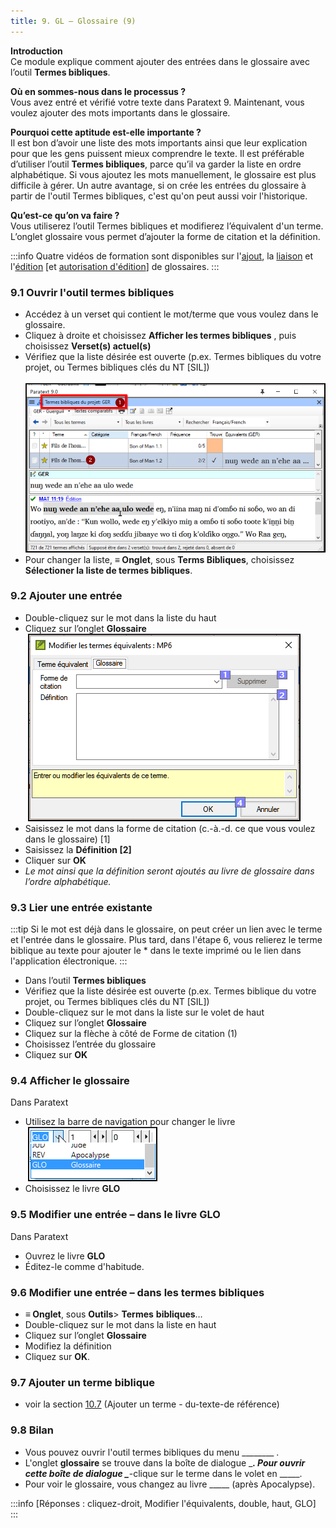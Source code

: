 ```yaml
---
title: 9. GL – Glossaire (9)
---
```

**Introduction**  
Ce module explique comment ajouter des entrées dans le glossaire avec l’outil **Termes bibliques**.

**Où en sommes-nous dans le processus ?**  
Vous avez entré et vérifié votre texte dans Paratext 9. Maintenant, vous voulez ajouter des mots importants dans le glossaire.

**Pourquoi cette aptitude est-elle importante ?**  
Il est bon d’avoir une liste des mots importants ainsi que leur explication pour que les gens puissent mieux comprendre le texte. Il est préférable d’utiliser l’outil **Termes bibliques**, parce qu’il va garder la liste en ordre alphabétique. Si vous ajoutez les mots manuellement, le glossaire est plus difficile à gérer. Un autre avantage, si on crée les entrées du glossaire à partir de l'outil Termes bibliques, c'est qu'on peut aussi voir l'historique.

**Qu’est-ce qu’on va faire ?**  
Vous utiliserez l’outil Termes bibliques et modifierez l’équivalent d'un terme. L’onglet glossaire vous permet d’ajouter la forme de citation et la définition.

:::info
Quatre vidéos de formation sont disponibles sur l'[ajout](../../Video-summaries/5a.Glossary/1A.4a.md), la [liaison](../../Video-summaries/5a.Glossary/1A.4c.md) et l'[édition](../../Video-summaries/5a.Glossary/1A.4d.md) [et [autorisation d'édition](../../Video-summaries/5a.Glossary/1A.4b.md)] de glossaires.
:::

### 9.1 Ouvrir l'outil termes bibliques

-   Accédez à un verset qui contient le mot/terme que vous voulez dans le glossaire.
-   Cliquez à droite et choisissez **Afficher les termes bibliques** , puis choisissez **Verset(s) actuel(s)** 
-   Vérifiez que la liste désirée est ouverte (p.ex. Termes bibliques du votre projet, ou Termes bibliques clés du NT [SIL])  
    ![](../media/93e1fe70671407bd8f9604460a7ebb4a.png)
-   Pour changer la liste, **≡ Onglet**, sous **Terms Bibliques**, choisissez **Sélectioner la liste de termes bibliques**.

### 9.2 Ajouter une entrée

-   Double-cliquez sur le mot dans la liste du haut
-   Cliquez sur l’onglet **Glossaire**   
    ![](../media/fd3567a645efc61883dee75bd6b492db.png)
-   Saisissez le mot dans la forme de citation (c.-à.-d. ce que vous voulez dans le glossaire) [1]
-   Saisissez la **Définition [2]**
-   Cliquer sur **OK**  
   -    *Le mot ainsi que la définition seront ajoutés au livre de glossaire dans l’ordre alphabétique.*

### 9.3 Lier une entrée existante

:::tip
Si le mot est déjà dans le glossaire, on peut créer un lien avec le terme et l'entrée dans le glossaire. Plus tard, dans l'étape 6, vous relierez le terme biblique au texte pour ajouter le \* dans le texte imprimé ou le lien dans l'application électronique.
:::

-   Dans l’outil **Termes bibliques**
-   Vérifiez que la liste désirée est ouverte (p.ex. Termes biblique du votre projet, ou Termes bibliques clés du NT [SIL])
-   Double-cliquez sur le mot dans la liste sur le volet de haut
-   Cliquez sur l’onglet **Glossaire** 
-   Cliquez sur la flèche à côté de Forme de citation (1)
-   Choisissez l’entrée du glossaire
-   Cliquez sur **OK**

### 9.4 Afficher le glossaire

Dans Paratext

-   Utilisez la barre de navigation pour changer le livre  
    ![](../media/f8f0c92eaf0b5d56e4b7b300a8d5bf04.png)
-   Choisissez le livre **GLO**

### 9.5 Modifier une entrée – dans le livre GLO

Dans Paratext

-   Ouvrez le livre **GLO**
-   Éditez-le comme d'habitude.

### 9.6 Modifier une entrée – dans les termes bibliques

-  **≡ Onglet**, sous **Outils**\> **Termes** **bibliques**…
-   Double-cliquez sur le mot dans la liste en haut
-   Cliquez sur l’onglet **Glossaire** 
-   Modifiez la définition
-   Cliquez sur **OK**.

### 9.7 Ajouter un terme biblique

-   voir la section [10.7](10.BT.md#107Add) (Ajouter un terme - du-texte-de référence)

### 9.8 Bilan

-   Vous pouvez ouvrir l'outil termes bibliques du menu \_______\_ .
-   L'onglet **glossaire** se trouve dans la boîte de dialogue \________. Pour ouvrir cette boîte de dialogue \________-clique sur le terme dans le volet en \_____.
-   Pour voir le glossaire, vous changez au livre \____\_ (après Apocalypse).

:::info
[Réponses : cliquez-droit, Modifier l'équivalents, double, haut, GLO]
:::